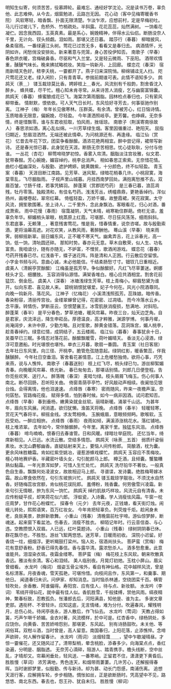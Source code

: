 <!-- { "loadSidebar": true } -->
明知生似寄，何须苦苦，役慕蹄轮。最难忘、通经好学沈沦。况是读书万卷，辜负他、此志难伸。从今去，烟窗勉进，云路岂无因。 
花心动（客中见梅寄暖香书院）
风软寒轻，暗香飘、扑面无限清楚。乍淡乍浓，应想前村，定是早梅初吐。马儿行过坡儿下，危桥外、竹梢疏处。半斜露。花花蕊蕊，灿然满树。 
一饷看花凝伫。因念我西园，玉英真素。最是系心，婉娩精神，伴得水云仙侣。断肠没奈人千里，无计向、钗头频觑。泪如雨。那堪又还日暮。 
踏莎行（春暮）
柳暗披风，桑柔宿雨。一番绿遍江头树。莺花已过苦无多，看看又是春归去。 
病酒情怀，光阴如许。闲愁俏没安排处。新来著意与兜笼，身心苦役伊知否。 
南歌子（早春）
春色烘衣暖，宫梅破鼻香。尽驱和气入兰堂。又是轻云微雨、下巫阳。 
酒带欢情重，醺醺气味长。晚来拂拭略梳妆。笑指一钩新月、上回廊。 
蝶恋花（春深）
宿雨新晴天色好。秾李夭桃，一霎都开了。燕子归来深院悄。柳绵铺迳无人扫。 
咫尺莺花还又老。绿入闲阶，只有青青草。参揣前期谁可表。此情不语知多少。 
鹧鸪天（荼＿）
镂玉裁琼莫比香。娉婷枝上＿春光。风流别有千般韵，割舍昏沈入醉乡。 
蜂共蝶，尽干忙。檀心知未肯寻常。从来诗苦人消瘦，乞与幽窗富锦囊。 
鹧鸪天（春暮）
蜂蜜酿成花已飞。海棠次第雨胭脂。园林检点春归也，只有萦风柳带垂。 
情默默，恨依依。可人天气日长时。东风恰好寻芳去，何事驱驰作别离。 
江神子（梅）
年年长见傲寒林。压群英。有余清。曾被芳心，红日恼诗情。玉质暗香无限意，偏婉娩，尽轻盈。 
今年潇洒照岐亭。更芳馨。也峥嵘。无奈多情，终是惜飘零。谁与东君收拾取，怕风雨，挫瑶琼。 
南歌子（荆溪寄南徐故人）
春思浓如酒，离心乱似绵。一川芳草绿生烟。客里因循重过、艳阳天。 
屈指归期近，愁眉泪洒然。无端还被此情牵。为问桃源还有、再逢缘。 
临江仙（赏花）
忆昔去年花下饮，团栾争看酴醿。酒浓花艳两相宜。醉中尝记得，裙带写新诗。 
还是春光惊已暮，此身犹在天涯。断肠无奈苦相思。忧心徒耿耿，分付与他谁。 
一丛花（杏花）
柳莺啼晓梦初惊。香雾入帘清。胭脂淡注宫妆雅，似文君、犹带春酲。芳心婉娩，媚容绰约，桃李总消声。 
相如春思正索索。无奈惜花情。曲栏小槛幽深处，与殷勤、遮护娉婷。姚黄魏紫，十分颜色，终不似轻盈。 
青玉案（春暮）
天涯目断江南路。见芳草、迷风絮。绿暗花梢春几许。小桃寂寞，海棠零乱，飞尽胭脂雨。 
子规声里山城暮。月挂西南梦回处。满抱离愁推不去。双眉百皱，寸肠千缕，若事凭鳞羽。 
醉蓬莱（赏郡团芍药）
是三春已暮，浪蕊凋残，牡丹零落。独殿清和，有佳名芍药。浅浅芳丛，绣幢鼎鼎，更艳香绰约。浑似扬州，画楼卷起，翠帘红幕。 
倚槛轻盈，万娇千媚，故整霞裙，笑花寂寞。太守风流，拥笙歌围著。坐上诗人，二千里外，念此身飘泊。客眼看花，归心对酒，番成萧索。 
雨中花慢（春雨）
宿霭凝阴，天气未晴，峭寒勒住群葩。倚栏无语，羞辜负年华。柳媚梢头翠眼，桃蒸原上红霞。可堪那、尽日狂风荡荡，细雨斜斜。 
东君底事，无赖薄＿，著意残害莺花。惟是我，惜春情重，说奈咨嗟。故与殷勤索酒，更将油幕高遮。对花欢笑，从教风雨，著醉酬他。 
蓦山溪（早春）
晓来雨霁。弱柳摇新翠。丽日媚东风，正不暖不寒天气。幽禽弄舌，花上诉春光，高一饷，低一饷，清喨圆还碎。 
那知时势。春亦元无意。草木自敷荣，似人生、功名富贵。我咱谙分，随有亦随无，不妒富，不憎贫，歌酒闲游戏。 
蝶恋花（暮春）
芍药开残春已尽。红浅香干，蝶子迷花阵。阵是清和人正困。行云散后空留恨。 
小字金书频与问。意曲心诚，未必他能信。千结柔肠愁寸寸。钿钗几日重相近。 
虞美人（清婉亭赏酴醿）
江梅虽是孤芳早。争似酴醿好。凡红飞尽草萋迷。婀娜枝头才见、细腰肢。 
玉容消得仙源惜。满架香堆白。檀心应共酒相宜。割舍花前猛饮、倒金卮。 
虞美人（深春）
冰塘浅绿生芳草。枝上青梅小。柳眉愁黛为谁开。似向东君、喜见故人来。 
碧桃销恨犹堪爱。妃子今何在。风光小院酒尊同。向晚一钩新月、落花风。 
江神子（忆梅花）
小溪清浅照孤芳。蕊珠娘。暗传香。春染粉容，清丽传宫妆。金缕翠蝉曾记得，花密密、过凋墙。 
而今冷落水云乡。念平康。转情伤，梦断巫云，空恨楚襄王。冰雪肌肤消瘦损，愁满地、对斜阳。 
醉蓬莱（春半）
是平分春色，梦草池塘，暖风帘幕。昨夜三台，灿天边芝角。自是君家，庆流泽远，降生申崧岳。厚德温良，高才粹雅，渊源学博。 
何事丹墀，尚淹阔步，未许中原，少勤方略。且对笙歌，醉黄金错落。蕊洞珠宫，媚人桃李，趁青春绰约。绿意红情，成阴结子，五云楼阁。 
临江仙（暮春）
春事犹余十日，吴蚕早已三眠。多情忍对落花前。酴醿飘暖雪，荷叶媚晴天。 
香淡无心浸酒，绿浮可意邀船。时光堪恨也堪怜。单衣三月暮，歌扇一番圆。 
青玉案（社日客居）
去年社日东风里。向三径、开桃李。脆管危弦随意起。绿阴红影，暖香繁蕊，伴我醺醺醉。 
今年社日空垂泪。客舍看花甚情意。江上危楼愁独倚。欲将心事，巧凭来燕，说与人憔悴。 
南歌子（春暮送别）
枝上红飞尽，梢头绿已匀。游丝柳絮媚青春。向晚暖风帘幕、练光新。 
春已匆匆去，那堪话别情。刘郎几日便登程。告你觅些欢笑、送行人。 
醉落魄（春深）
麦畦匀绿。枝头屑屑飞梅玉。伤心何事人南北。断尽回肠，忍听阳关曲。 
倚窗青荫亭亭竹。好风敲动声相续。夜阑怕见银台烛。会得离情，他也泪速速。 
点绛唇（春寒）
密雨随风，昨来一夜檐声溜。奈何孱愁。官路梅花瘦。 
赋得多情，怕到春时候。如今一病非因酒。试问君知否。 
点绛唇（早春）
春到垂杨，嫩黄染就金丝软。丽晴新暖。涌翠千山远。 
为甚年年，眉向东风展。闲消遣。欲归犹懒。渔笛天将晚。 
点绛唇（春半）
轻暖轻寒，赏花天气春将半。柳摇金线。求友莺相唤。 
玉腕蛾眉，意眼频频眄。歌喉软。玉卮受劝。一醉应相拚。 
点绛唇（春雨）
夜雨如倾，满溪添涨桃花水。落红铺地。枝上堆浓翠。 
去年如今，常伴酴醿醉。今年里。离家千里。独猛东风泪。 
点绛唇（春暮）
啼鸟喃喃，恨春归去春谁管。日和风暖。绿暗壮举庭院。 
还忆当年，绮席新相见。人已远。水流云散。空结多情怨。 
鹧鸪天（咏荼＿五首）
弱质纤姿俪素妆。水沈山麝郁幽香。直疑姑射来天上，要恼人间传粉郎。 
简酿酒，枕为囊。更余风味胜糖霜。肯如红紫空姚冶，谩惹游蜂戏蝶忙。 
鹧鸪天
玉容应不羡梅妆。檀心特地赛炉香。半藏密叶墙头女，勾引酡颜马上郎。 
樽乏酒，且倾囊。蟹螯糟熟似黏霜。一年光景浑如梦，可惜人生忙处忙。 
鹧鸪天
洗尽铅华不著妆。一般真色自生香。飘飘何处凌波女，故故相迎马上郎。 
寻谱谍，发诗囊。绝胜梅萼嫁冰霜。故山寒食依然在，句引东坡旅兴忙。 
鹧鸪天
镂玉裁琼学靓妆。不须沈水自然香。好随梅蕊妆宫额，肯似桃花误阮郎。 
羞傅粉，贱香囊。何劳傲雪兴凌霜。新来句引无情眼，拚为东风一饷忙。 
鹧鸪天
绰约肌肤巧样妆。风流元自有清香。未应传粉疑平叔，却笑荷花似六郎。 
浮蚁瓷，入诗囊。学人消瘦怯风霜。午窗一枕庄周梦，甘作花心粉蝶忙。 
探春令（元夕）
去年元夜，正钱塘，看天街灯烛。闹蛾儿转处，熙熙语笑，百万红妆女。 
今年肯把轻辜负。列荧煌千炬。趁闲身未老，良辰美景，款醉新歌舞。 
小重山（残春）
清晚窗前杜宇啼。游仙惊梦醉，断魂迷。起来窗下看盆池。伤春去，消瘦不胜衣。 
柳陌记年时。行云音信杳、与心违。空教攒恨入双眉。人已远，红叶莫题诗。 
小重山（残春）
绿树阴阴春已休。群花飘尽也，不胜愁。游丝飞絮两悠悠。迷芳草，日暖雨初收。 
深院小迟留。好香烧一炷，细烟浮。更听羯鼓打梁州。恼人处，宿酒尚扶头。 
菩萨蛮（赏梅）
梅花有意舒香粉。舒香已得先春信。香与露华清。露浓愁杀人。 
酒多愁愈重。此意谁能共。泪湿染衣斑。夜霜金缕寒。 
菩萨蛮（梅）
梅花枝上东风软。朝来吹散真香远。雅淡有余清。客心和泪倾。 
美人临别夜。月晃灯初灺。玉枕小屏山。眉尖曾细看。 
水龙吟（梅词）
烟姿玉骨尘埃外，看自有神仙格。花中越样风流，曾是名标清客。月夜香魂，雪天孤艳，可堪怜惜。向枝间且作，东风第一，和羹事、期他日。 
闻道春归未识。问伊家、却知消息。当时恼杀林逋，空绕团栾千百。横管轻吹处，余香散、阿谁偏得。寿阳宫、应有佳人，待与点、新妆额。 
水龙吟（李词）
苇绡开得仙花，就中最有佳人似。香肌胜雪，千般揉缚，禁他风雨。缟夜精神，繁春标致，忍教孤负。怅潘郎去后，河阳满县，知他是、谁为主。 
多谢文章吏部。遇衔杯、不曾轻许。应知这底，无言情绪，难为分付。吹遍春风，耀残明月，总伤心处。待闲亭夜永，游人散后，作飞仙去。 
水龙吟（莺词）
天教占得如簧，巧声乍啭千娇媚。金衣衬著，风流模样，於中可是。红杏香中，绿杨阴处，多应饶你。向黄昏、苦苦娇啼怨别，那堪更、东风起。 
别有诗肠鼓吹。未关他、等闲俗耳。双柑斗酒，当时曾是，高人留意。南国春归，上阳花落，止添憔悴。念啼声欲碎，何人解作留春计。 
水龙吟（雨词）
淡烟轻霭＿＿，望中乍歇凝晴昼。才惊一霎催花，还又随风过了。清带梨梢，晕含桃脸，添春多少。向海棠点点，香红染遍，分明是、胭脂透。 
无奈芳心滴碎，阻游人、踏青携手。檐头线断，空中丝乱，才晴却又。帘幕闲垂处，轻风送、一番寒峭。正留君不住，潇潇更下黄昏后。 
胜胜慢（草词）
浓芳满地，秀色连天，和烟带雨萋萋。几许芳心，还解报得春晖。当时谢郎梦里，似殷勤、传与新诗。却为甚、动长门怨感，南浦伤离。 
追想天涯行客，应解拥车轮，步步相随。惆怅如丝，正是欲断肠时。凭高望中不见，路悠悠、南北东西。春去也，怨王孙、犹自未归。 
胜胜慢（柳词）
